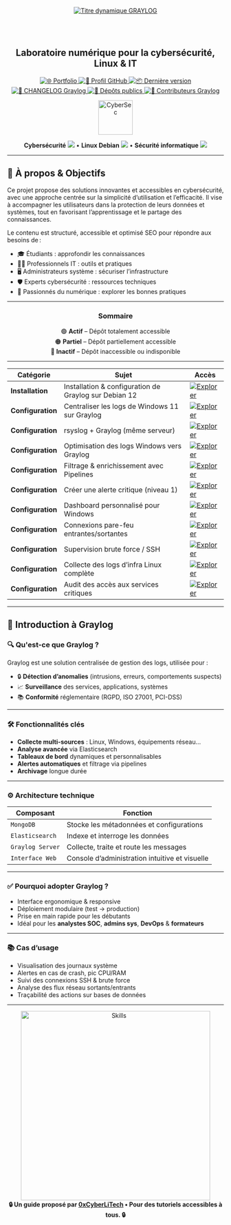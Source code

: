 <div align="center">

  <br></br>
  
  <a href="https://github.com/0xCyberLiTech">
    <img src="https://readme-typing-svg.herokuapp.com?font=JetBrains+Mono&size=50&duration=6000&pause=1000000000&color=FF0048&center=true&vCenter=true&width=1100&lines=%3EGRAYLOG_" alt="Titre dynamique GRAYLOG" />
  </a>
  
  <br></br>
  
  <h2>Laboratoire numérique pour la cybersécurité, Linux & IT</h2>

  <p align="center">
    <a href="https://0xcyberlitech.github.io/">
      <img src="https://img.shields.io/badge/Portfolio-0xCyberLiTech-181717?logo=github&style=flat-square" alt="🌐 Portfolio" />
    </a>
    <a href="https://github.com/0xCyberLiTech">
      <img src="https://img.shields.io/badge/Profil-GitHub-181717?logo=github&style=flat-square" alt="🔗 Profil GitHub" />
    </a>
    <a href="https://github.com/0xCyberLiTech/Graylog/releases/latest">
      <img src="https://img.shields.io/github/v/release/0xCyberLiTech/Graylog?label=version&style=flat-square&color=blue" alt="📦 Dernière version" />
    </a>
    <a href="https://github.com/0xCyberLiTech/Graylog/blob/main/CHANGELOG.md">
      <img src="https://img.shields.io/badge/📄%20Changelog-Graylog-blue?style=flat-square" alt="📄 CHANGELOG Graylog" />
    </a>
    <a href="https://github.com/0xCyberLiTech?tab=repositories">
      <img src="https://img.shields.io/badge/Dépôts-publics-blue?style=flat-square" alt="📂 Dépôts publics" />
    </a>
    <a href="https://github.com/0xCyberLiTech/Graylog/graphs/contributors">
      <img src="https://img.shields.io/badge/👥%20Contributeurs-cliquez%20ici-007ec6?style=flat-square" alt="👥 Contributeurs Graylog" />
    </a>
  </p>

</div>

<div align="center">
  <img src="https://img.icons8.com/fluency/96/000000/cyber-security.png" alt="CyberSec" width="80"/>
</div>

<div align="center">
  <p>
    <strong>Cybersécurité</strong> <img src="https://img.icons8.com/color/24/000000/lock--v1.png"/> • <strong>Linux Debian</strong> <img src="https://img.icons8.com/color/24/000000/linux.png"/> • <strong>Sécurité informatique</strong> <img src="https://img.icons8.com/color/24/000000/shield-security.png"/>
  </p>
</div>

---

## 🚀 À propos & Objectifs

Ce projet propose des solutions innovantes et accessibles en cybersécurité, avec une approche centrée sur la simplicité d’utilisation et l’efficacité. Il vise à accompagner les utilisateurs dans la protection de leurs données et systèmes, tout en favorisant l’apprentissage et le partage des connaissances.

Le contenu est structuré, accessible et optimisé SEO pour répondre aux besoins de :
- 🎓 Étudiants : approfondir les connaissances
- 👨‍💻 Professionnels IT : outils et pratiques
- 🖥️ Administrateurs système : sécuriser l’infrastructure
- 🛡️ Experts cybersécurité : ressources techniques
- 🚀 Passionnés du numérique : explorer les bonnes pratiques

---

<div align="center" style="margin-bottom: 10px;">

### **Sommaire**

🟢 **Actif** – Dépôt totalement accessible  
🟠 **Partiel** – Dépôt partiellement accessible  
🔴 **Inactif** – Dépôt inaccessible ou indisponible

</div>

---

<div align="center">

| Catégorie         | Sujet                                                 | Accès                                                                                                                                                                                  |
|-------------------|-------------------------------------------------------|----------------------------------------------------------------------------------------------------------------------------------------------------------------------------------------|
| **Installation**  | Installation & configuration de Graylog sur Debian 12 | [![Explorer](https://img.shields.io/badge/EXPLORER-4CAF50?style=for-the-badge&logo=github&logoColor=white)](GRAYLOG-INSTALLATION-CONFIGURATION-DEBIAN-12.md)                           |
| **Configuration** | Centraliser les logs de Windows 11 sur Graylog        | [![Explorer](https://img.shields.io/badge/EXPLORER-4CAF50?style=for-the-badge&logo=github&logoColor=white)](GRAYLOG-CENTRALISER-LES-LOGS-WINDOWS-11-VERS-GRAYLOG-DEBIAN-12.md)         |
| **Configuration** | rsyslog + Graylog (même serveur)                      | [![Explorer](https://img.shields.io/badge/EXPLORER-f1c232?style=for-the-badge&logo=github&logoColor=white)](GRAYLOG-CONFIGURER-GRAYLOG-POUR-RECEVOIR-LES-LOGS-VIA-SYSLOG-UDP.md)       |
| **Configuration** | Optimisation des logs Windows vers Graylog            | [![Explorer](https://img.shields.io/badge/EXPLORER-f1c232?style=for-the-badge&logo=github&logoColor=white)](GRAYLOG-OPTIMISATION-ENVOI-DE-LOGS-WINDOWS-VERS-GRAYLOG.md)                |
| **Configuration** | Filtrage & enrichissement avec Pipelines              | [![Explorer](https://img.shields.io/badge/EXPLORER-f1c232?style=for-the-badge&logo=github&logoColor=white)](GRAYLOG-FILTRAGE-ET-ENRICHISSEMENT-DES-LOGS-AVEC-LES-PIPELINES-GRAYLOG.md) |
| **Configuration** | Créer une alerte critique (niveau 1)                  | [![Explorer](https://img.shields.io/badge/EXPLORER-f1c232?style=for-the-badge&logo=github&logoColor=white)](GRAYLOG-CONFIGURER-UNE-ALERTE-EN-CAS-D-EVENEMENT-CRITIQUE-DE-NIVEAU-1.md)  |
| **Configuration** | Dashboard personnalisé pour Windows                   | [![Explorer](https://img.shields.io/badge/EXPLORER-f1c232?style=for-the-badge&logo=github&logoColor=white)](GRAYLOG-METTRE-EN-PLACE-UN-DASHBIOARD-PERSONALISE-POUR-WINDOWS.md)         |
| **Configuration** | Connexions pare-feu entrantes/sortantes               | [![Explorer](https://img.shields.io/badge/EXPLORER-red?style=for-the-badge&logo=github&logoColor=white)](https://github.com/0xCyberLiTech/Graylog/blob/main/README.md)                 |
| **Configuration** | Supervision brute force / SSH                         | [![Explorer](https://img.shields.io/badge/EXPLORER-red?style=for-the-badge&logo=github&logoColor=white)](https://github.com/0xCyberLiTech/Graylog/blob/main/README.md)                 |
| **Configuration** | Collecte des logs d’infra Linux complète              | [![Explorer](https://img.shields.io/badge/EXPLORER-red?style=for-the-badge&logo=github&logoColor=white)](https://github.com/0xCyberLiTech/Graylog/blob/main/README.md)                 |
| **Configuration** | Audit des accès aux services critiques                | [![Explorer](https://img.shields.io/badge/EXPLORER-red?style=for-the-badge&logo=github&logoColor=white)](https://github.com/0xCyberLiTech/Graylog/blob/main/README.md)                 |

</div>

---

## 🧠 Introduction à Graylog

### 🔍 Qu'est-ce que Graylog ?

Graylog est une solution centralisée de gestion des logs, utilisée pour :

- 🔒 **Détection d’anomalies** (intrusions, erreurs, comportements suspects)
- 📈 **Surveillance** des services, applications, systèmes
- 📚 **Conformité** réglementaire (RGPD, ISO 27001, PCI-DSS)

---

### 🛠️ Fonctionnalités clés

- **Collecte multi-sources** : Linux, Windows, équipements réseau…
- **Analyse avancée** via Elasticsearch
- **Tableaux de bord** dynamiques et personnalisables
- **Alertes automatiques** et filtrage via pipelines
- **Archivage** longue durée

---

### ⚙️ Architecture technique

| Composant         | Fonction                                            |
|-------------------|-----------------------------------------------------|
| `MongoDB`         | Stocke les métadonnées et configurations            |
| `Elasticsearch`   | Indexe et interroge les données                     |
| `Graylog Server`  | Collecte, traite et route les messages              |
| `Interface Web`   | Console d’administration intuitive et visuelle     |

---

### ✅ Pourquoi adopter Graylog ?

- Interface ergonomique & responsive
- Déploiement modulaire (test → production)
- Prise en main rapide pour les débutants
- Idéal pour les **analystes SOC**, **admins sys**, **DevOps** & **formateurs**

---

### 📚 Cas d’usage

- Visualisation des journaux système
- Alertes en cas de crash, pic CPU/RAM
- Suivi des connexions SSH & brute force
- Analyse des flux réseau sortants/entrants
- Traçabilité des actions sur bases de données

---

<div align="center">
  <a href="https://github.com/0xCyberLiTech" target="_blank" rel="noopener">
    <img src="https://skillicons.dev/icons?i=linux,debian,bash,docker,nginx,git,vim,python,markdown" alt="Skills" width="440">
  </a>
</div>

<div align="center">
  <b>🔒 Un guide proposé par <a href="https://github.com/0xCyberLiTech">0xCyberLiTech</a> • Pour des tutoriels accessibles à tous. 🔒</b>
</div>

